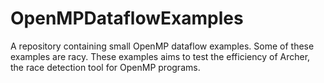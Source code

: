 # OpenMPDataflowExamples
A repository containing small OpenMP dataflow examples. Some of these examples are racy. These examples aims to test the efficiency of Archer, the race detection tool for OpenMP programs.
